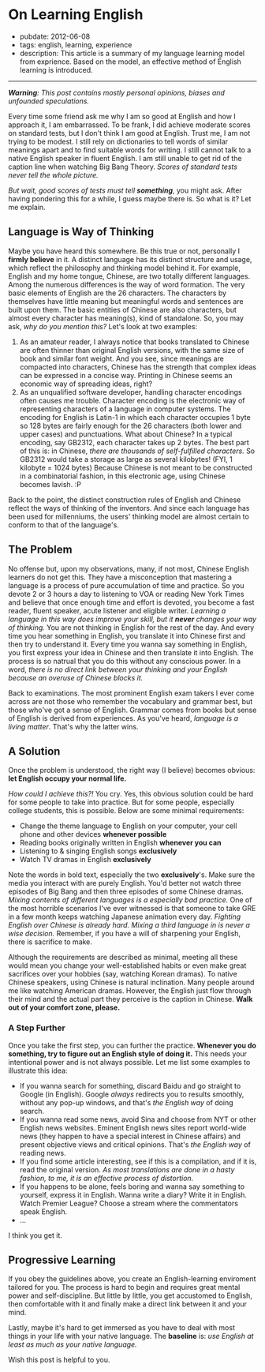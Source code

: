 # On Learning English

- pubdate: 2012-06-08
- tags: english, learning, experience
- description: This article is a summary of my language learning model from exprience. Based on the model, an effective method of English learning is introduced.

---

***Warning**: This post contains mostly personal opinions,  biases and unfounded speculations.*

Every time some friend ask me why I am so good at English and how I approach it, I am embarrassed. To be frank, I did achieve moderate scores on standard tests, but I don't think I am good at English. Trust me, I am not trying to be modest. I still rely on dictionaries to tell words of similar meanings apart and to find suitable words for writing. I still cannot talk to a native English speaker in fluent English. I am still unable to get rid of the caption line when watching Big Bang Theory. *Scores of standard tests never tell the whole picture.*

*But wait, good scores of tests must tell **something***, you might ask. After having pondering this for a while, I guess maybe there is. So what is it? Let me explain. 

## Language is Way of Thinking

Maybe you have heard this somewhere. Be this true or not, personally I **firmly believe** in it. A distinct language has its distinct structure and usage, which reflect the philosophy and thinking model behind it. For example, English and my home tongue, Chinese, are two totally different languages. Among the numerous differences is the way of word formation. The very basic elements of English are the 26 characters. The characters by themselves have little meaning but meaningful words and sentences are built upon them. The basic entities of Chinese are also characters, but almost every character has meaning(s), kind of standalone. So, you may ask, *why do you mention this?* Let's look at two examples:

1. As an amateur reader, I always notice that books translated to Chinese are often thinner than original English versions, with the same size of book and similar font weight. And you see, since meanings are compacted into characters, Chinese has the strength that complex ideas can be expressed in a concise way. Printing in Chinese seems an economic way of spreading ideas, right?
1. As an unqualified software developer, handling character encodings often causes me trouble. Character encoding is the electronic way of representing characters of a language in computer systems. The encoding for English is Latin-1 in which each character occupies 1 byte so 128 bytes are fairly enough for the 26 characters (both lower and upper cases) and punctuations. What about Chinese? In a typical encoding, say GB2312, each character takes up 2 bytes. The best part of this is: in Chinese, *there are thousands of self-fulfilled characters.* So GB2312 would take a storage as large as several kilobytes! (FYI, 1 kilobyte = 1024 bytes) Because Chinese is not meant to be constructed in a combinatorial fashion, in this electronic age, using Chinese becomes lavish. :P

Back to the point, the distinct construction rules of English and Chinese reflect the ways of thinking of the inventors. And since each language has been used for millenniums, the users' thinking model are almost certain to conform to that of the language's.

## The Problem

No offense but, upon my observations, many, if not most, Chinese English learners do not get this. They have a misconception that mastering a language is a process of pure accumulation of time and practice. So you devote 2 or 3 hours a day to listening to VOA or reading New York Times and believe that once enough time and effort is devoted, you become a fast reader, fluent speaker, acute listener and eligible writer. *Learning a language in this way does improve your skill, but it **never** changes your way of thinking.* You are not thinking in English for the rest of the day. And every time you hear something in English, you translate it into Chinese first and then try to understand it. Every time you wanna say something in English, you first express your idea in Chinese and then translate it into English. The process is so natrual that you do this without any conscious power. In a word, *there is no direct link between your thinking and your English because an overuse of Chinese blocks it.*

Back to examinations. The most prominent English exam takers I ever come across are not those who remember the vocabulary and grammar best, but those who've got a sense of English. Grammar comes from books but sense of English is derived from experiences. As you've heard, *language is a living matter*. That's why the latter wins.

## A Solution

Once the problem is understood, the right way (I believe) becomes obvious: **let English occupy your normal life.**

*How could I achieve this?!* You cry. Yes, this obvious solution could be hard for some people to take into practice. But for some people, especially college students, this is possible. Below are some minimal requirements:

* Change the theme language to English on your computer, your cell phone and other devices **whenever possible**
* Reading books originally written in English **whenever you can**
* Listening to & singing English songs **exclusively**
* Watch TV dramas in English **exclusively**

Note the words in bold text, especially the two **exclusively**'s. Make sure the media you interact with are purely English. You'd better not watch three episodes of Big Bang and then three episodes of some Chinese dramas. *Mixing contents of different languages is a especially bad practice.* One of the most horrible scenarios I've ever witnessed is that someone to take GRE in a few month keeps watching Japanese animation every day. *Fighting English over Chinese is already hard. Mixing a third language in is never a wise decision.* Remember, if you have a will of sharpening your English, there is sacrifice to make.

Although the requirements are described as minimal, meeting all these would mean you change your well-established habits or even make great sacrifices over your hobbies (say, watching Korean dramas). To native Chinese speakers, using Chinese is natural inclination. Many people around me like watching American dramas. However, the English just flow through their mind and the actual part they perceive is the caption in Chinese. **Walk out of your comfort zone, please.**

### A Step Further

Once you take the first step, you can further the practice. **Whenever you do something, try to figure out an English style of doing it.** This needs your intentional power and is not always possible. Let me list some examples to illustrate this idea:

* If you wanna search for something, discard Baidu and go straight to Google (in English). Google *always* redirects you to results smoothly, without any pop-up windows, and that's *the English way* of doing search.
* If you wanna read some news, avoid Sina and choose from NYT or other English news websites. Eminent English news sites report world-wide news (they happen to have a special interest in Chinese affairs) and present objective views and critical opinions. That's *the English way* of reading news.
* If you find some article interesting, see if this is a compilation, and if it is, read the original version. *As most translations are done in a hasty fashion, to me, it is an effective process of distortion.*
* If you happens to be alone, feels boring and wanna say something to yourself, express it in English. Wanna write a diary? Write it in English. Watch Premier League? Choose a stream where the commentators speak English.
* ...

I think you get it.

## Progressive Learning

If you obey the guidelines above, you create an English-learning enviroment tailored for you. The process is hard to begin and requires great mental power and self-discipline. But little by little, you get accustomed to English, then comfortable with it and finally make a direct link between it and your mind.

Lastly, maybe it's hard to get immersed as you have to deal with most things in your life with your native language. The **baseline** is: *use English at least as much as your native language.*

Wish this post is helpful to you.
